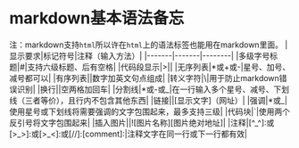 # markdown基本语法备忘
注：markdown支持`html`所以许在`html`上的语法标签也能用在markdown里面。
|显示要求|标记符号|注释（输入方法）|
|-------|-------|--------|
|多级字号标题|#|支持六级标题、后有空格|
|代码段显示|>||
|无序列表|*或+或-|星号、加号、减号都可以|
|有序列表||数字加英文句点组成|
|转义字符|\\|用于防止markdown错误识别|
|换行||空两格加回车|
|分割线|*或-或_|在一行输入多个星号、减号、下划线（三者等价），且行内不包含其他东西|
|链接||[显示文字]（网址）|
|强调|*或_|使用星号或下划线将需要强调的文字包围起来，最多支持三级|
|代码块|`|使用两个反引号将文字包围起来|
|插入图片||![图片名称][图片绝对地址]|
|注释|\[^\_^]:或\[>\_>]:或\[>\_<]:或\[//]:\[comment]:|注释文字在同一行或下一行都有效|